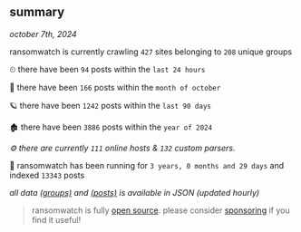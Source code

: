 
## summary
_october 7th, 2024_

ransomwatch is currently crawling `427` sites belonging to `208` unique groups

⏲ there have been `94` posts within the `last 24 hours`

🦈 there have been `166` posts within the `month of october`

🪐 there have been `1242` posts within the `last 90 days`

🏚 there have been `3886` posts within the `year of 2024`

_⚙️ there are currently `111` online hosts & `132` custom parsers._

🦕 ransomwatch has been running for `3 years, 0 months and 29 days` and indexed `13343` posts

_all data  [(groups)](http://ransomwhat.telemetry.ltd/groups) and [(posts)](http://ransomwhat.telemetry.ltd/posts) is available in JSON (updated hourly)_

> ransomwatch is fully [open source](https://github.com/joshhighet/ransomwatch#ransomwatch--). please consider [sponsoring](https://github.com/sponsors/joshhighet) if you find it useful!
